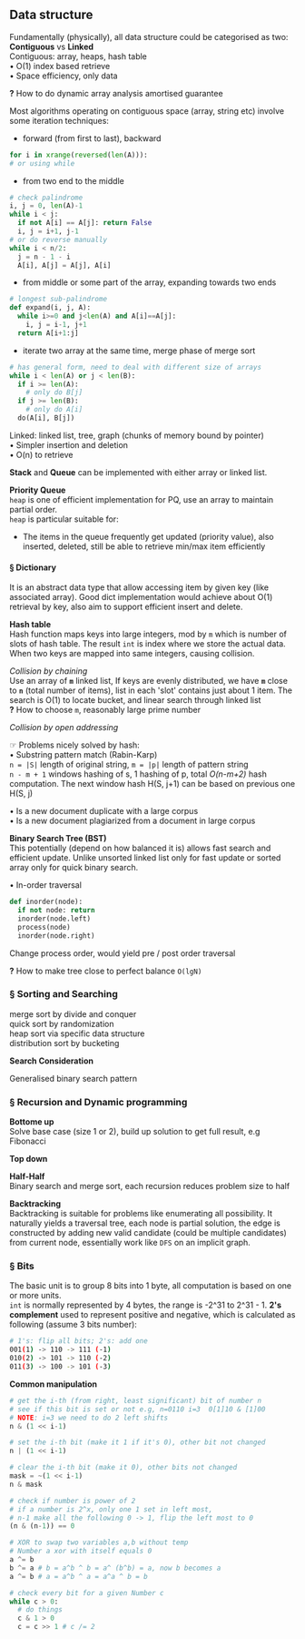 ## Data structure
Fundamentally (physically), all data structure could be categorised as two: **Contiguous** vs **Linked**  
Contiguous: array, heaps, hash table  
 • O(1) index based retrieve    
 • Space efficiency, only data   

 **?** How to do dynamic array analysis amortised guarantee

Most algorithms operating on contiguous space (array, string etc) involve some
iteration techniques:
- forward (from first to last), backward
```py
for i in xrange(reversed(len(A))):
# or using while
```
- from two end to the middle
```py
# check palindrome
i, j = 0, len(A)-1
while i < j:
  if not A[i] == A[j]: return False
  i, j = i+1, j-1
# or do reverse manually
while i < n/2:
  j = n - 1 - i
  A[i], A[j] = A[j], A[i]
```
- from middle or some part of the array, expanding towards two ends
```py
# longest sub-palindrome
def expand(i, j, A):
  while i>=0 and j<len(A) and A[i]==A[j]:
    i, j = i-1, j+1
  return A[i+1:j]
```
- iterate two array at the same time, merge phase of merge sort
```py
# has general form, need to deal with different size of arrays
while i < len(A) or j < len(B):
  if i >= len(A):
    # only do B[j]
  if j >= len(B):
    # only do A[i]
  do(A[i], B[j])
```


Linked: linked list, tree, graph (chunks of memory bound by pointer)  
 • Simpler insertion and deletion  
 • O(n) to retrieve

**Stack** and **Queue** can be implemented with either array or linked list.

**Priority Queue**   
`heap` is one of efficient implementation for PQ, use an array to maintain partial order.   
`heap` is particular suitable for:
- The items in the queue frequently get updated (priority value), also inserted, deleted, still be able to retrieve min/max item efficiently


#### § Dictionary
It is an abstract data type that allow accessing item by given key (like associated array). Good dict implementation would achieve about O(1) retrieval by key, also aim to support efficient insert and delete.   

**Hash table**   
Hash function maps keys into large integers, mod by `m` which is number of slots of hash table. The result `int` is index where we store the actual data. When two keys are mapped into same integers, causing collision.   

*Collision by chaining*   
Use an array of **`m`** linked list, If keys are evenly distributed, we have **`m`** close to **`n`** (total number of items), list in each 'slot' contains just about 1 item. The search is O(1) to locate bucket, and linear search through linked list      
 **?** How to choose `m`, reasonably large prime number

*Collision by open addressing*   

☞ Problems nicely solved by hash:   
 • Substring pattern match (Rabin-Karp)   
 `n = |S|` length of original string,  `m = |p|` length of pattern string   
 `n - m + 1` windows hashing of s, 1 hashing of p, total *O(n-m+2)* hash computation. The next window hash H(S, j+1) can be based on previous one H(S, j)


 • Is a new document duplicate with a large corpus    
 • Is a new document plagiarized from a document in large corpus   

**Binary Search Tree (BST)**   
This potentially (depend on how balanced it is) allows fast search and efficient update. Unlike unsorted linked list only for fast update or sorted array only for quick binary search.  

 • In-order traversal
 ```py
 def inorder(node):
   if not node: return
   inorder(node.left)
   process(node)
   inorder(node.right)
 ```
 Change process order, would yield pre / post order traversal

 **?** How to make tree close to perfect balance `O(lgN)`


 ### § Sorting and Searching

 merge sort by divide and conquer  
 quick sort by randomization   
 heap sort via specific data structure   
 distribution sort by bucketing

**Search Consideration**   


Generalised binary search pattern

 ### § Recursion and Dynamic programming

**Bottome up**  
Solve base case (size 1 or 2), build up solution to get full result, e.g Fibonacci

**Top down**

**Half-Half**  
Binary search and merge sort, each recursion reduces problem size to half


**Backtracking**  
Backtracking is suitable for problems like enumerating all possibility. It naturally yields a traversal tree, each node is partial solution, the edge is constructed by adding new valid candidate (could be multiple candidates) from current node,  essentially work like `DFS` on an implicit graph.

 ### § Bits
 The basic unit is to group 8 bits into 1 byte, all computation is based on one or more units.   
 `int` is normally represented by 4 bytes, the range is -2^31 to 2^31 - 1. **2's complement** used to represent positive and negative, which is calculated as following (assume 3 bits number):
 ```sh
 # 1's: flip all bits; 2's: add one
 001(1) -> 110 -> 111 (-1)
 010(2) -> 101 -> 110 (-2)
 011(3) -> 100 -> 101 (-3)
 ```
 **Common manipulation**  
 ```py
 # get the i-th (from right, least significant) bit of number n
 # see if this bit is set or not e.g, n=0110 i=3  0[1]10 & [1]00
 # NOTE: i=3 we need to do 2 left shifts
 n & (1 << i-1)

 # set the i-th bit (make it 1 if it's 0), other bit not changed
 n | (1 << i-1)

 # clear the i-th bit (make it 0), other bits not changed
 mask = ~(1 << i-1)
 n & mask

 # check if number is power of 2
 # if a number is 2^x, only one 1 set in left most,
 # n-1 make all the following 0 -> 1, flip the left most to 0
 (n & (n-1)) == 0

 # XOR to swap two variables a,b without temp
 # Number a xor with itself equals 0
 a ^= b
 b ^= a # b = a^b ^ b = a^ (b^b) = a, now b becomes a
 a ^= b # a = a^b ^ a = a^a ^ b = b

 # check every bit for a given Number c
 while c > 0:
   # do things
   c & 1 > 0
   c = c >> 1 # c /= 2
 ```
